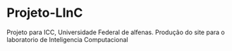 # Projeto-LInC
Projeto para ICC, Universidade Federal de alfenas. Produção do site para o laboratorio de Inteligencia Computacional
